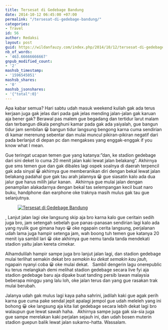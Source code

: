 ```yaml
---
title: Tersesat di Gedebage Bandung
date: 2014-10-12 06:45:00 +07:00
permalink: "/tersesat-di-gedebage-bandung/"
categories:
- Travel
id: 56
author: Redaksi
layout: post
guid: https://wildanfauzy.com/index.php/2014/10/12/tersesat-di-gedebage-bandung/
nb_of_words:
- '463.66666666667'
gnpub_modified_count:
- '2'
mashsb_timestamp:
- '1596545051'
mashsb_shares:
- '0'
mashsb_jsonshares:
- '{"total":0}'
---
```


<p class="has-drop-cap">
  Apa kabar semua? Hari sabtu udah masuk weekend kuliah gak ada terus kerjaan juga gak jelas dari pada gak jelas mending jalan-jalan gak karuan aja bener gak? Berawal pas malem gue begadang dan tertidur larut malam dan terbangun dikala penghuni kamar pada gak ada yaiyalah, gue bangun tidur jam sembilan 😀 bangun tidur langsung bengong karna cuma sendirian di kamar merenung sebentar dan mulai muncul pikiran-pikiran negatif dari pada berlanjut di depan pc dan mengakses yang enggak-enggak if you know what I mean. &nbsp;
</p>

Gue teringat ucapan temen gue yang katanya:”dan, ke stadion gedebage dari sini deket lo cuma 20 menit jalan kaki lewat jalan belakang”. Akhirnya gue sms temen gue dan gak dibales lagi ospek soalnya di daerah terpencil gak ada sinyal 😀 akhirnya gue memberanikan diri dengan bekal lewat jalan belakang padahal gue gak tau arah jalannya 😀 gue siasatin kalo ada dua jalur gue harus milih jalur kanan. &nbsp; Akhirnya gue mulai jalan dengan penampilan alakadarnya dengan bekal tas selempangan kecil buat naro buku, handphone dan earphone oke traknya masih mulus gak tau gue selanjutnya. &nbsp; 

<div class="wp-block-image">
  <figure class="aligncenter size-large"><a href="https://wildanfauzyart.files.wordpress.com/2014/10/d9dfa-2b7c5-foto0542.jpg?w=768"><img src="https://wildanfauzyart.files.wordpress.com/2014/10/d9dfa-2b7c5-foto0542.jpg?w=768" alt="Tersesat di Gedebage Bandung" data-recalc-dims="1" /></a></figure>
</div>

[&nbsp;](https://wildanposts.files.wordpress.com/2014/10/f4b55-foto0539.jpg) Lanjut jalan lagi oke langsung skip aja bro karna kalo gue ceritain sedih juga bro, jam setengah sebelah gue panas-panasan sendirian lagi kalo ada yang nyulik gue gimana hayo 😀 oke ngapain cerita langsung, perjalanan udah lama juga hampir setenga jam, wah boong tuh temen gue katanya 20 menit iya sambil lari 😀 oke akhirnya gue nemu tanda tanda mendekati stadion yaitu jalan kereta cimekar. &nbsp; &nbsp;

Alhamdulilah hampir sampe juga bro lanjut jalan lagi, dan stadion gedebage mulai terlihat semakin dekat bro _semakin ku dekat semakin kau jauh,_ ngapain nyanyi coba 😀 oke mulai dekat. &nbsp; Sambil dengerin lagu onerepublic ku terus melangkah demi melihat stadion gedebage secara live fyi aja stadion gedebage baru aja dipake buat tanding persib lawan malaysia beberapa minggu yang lalu loh, oke jalan terus dan yang gue rasakan trak mulai berubah. &nbsp; 

Jalanya udah gak mulus lagi kaya paha sahrini, jadilah kaki gue agak perih karna gue cuma pake sendal jepit apalagi jempol gue udah meleleh yang ini bohong 😀 oke langsung aja kita liat gedebage secara lebih dekat lagi bro walaupun gue lewat sawah haha. &nbsp; Akhirnya sampe juga gak sia-sia juga gue sampe merelakan kaki perjalan sejauh ini, dan udah bosen muterin stadion guepun balik lewat jalan sukarno-hatta. Wassalam.